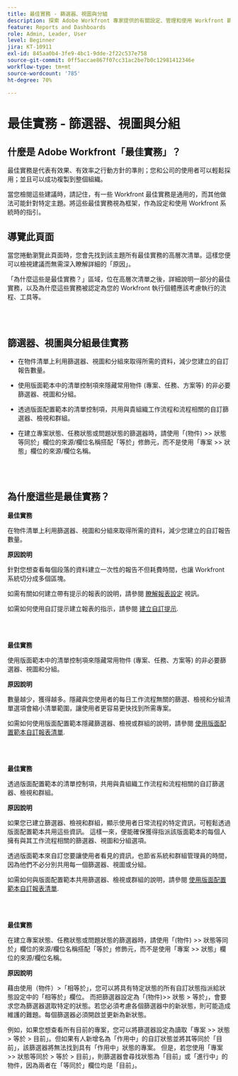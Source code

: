 ```yaml
---
title: 最佳實務 - 篩選器、視圖與分組
description: 探索 Adobe Workfront 專家提供的有關設定、管理和使用 Workfront 篩選器、視圖和分組的最佳實務建議。
feature: Reports and Dashboards
role: Admin, Leader, User
level: Beginner
jira: KT-10911
exl-id: 845aa0b4-3fe9-4bc1-9dde-2f22c537e758
source-git-commit: 0ff5accae867f07cc31ac2be7b0c12981412346e
workflow-type: tm+mt
source-wordcount: '785'
ht-degree: 70%

---
```


# 最佳實務 - 篩選器、視圖與分組

## 什麼是 Adobe Workfront「最佳實務」？

最佳實務是代表有效果、有效率之行動方針的準則；您和公司的使用者可以輕鬆採用；並且可以成功複製到整個組織。

當您檢閱這些建議時，請記住，有一些 Workfront 最佳實務是通用的，而其他做法可能針對特定主題。將這些最佳實務視為框架，作為設定和使用 Workfront 系統時的指引。

## 導覽此頁面

當您捲動瀏覽此頁面時，您會先找到該主題所有最佳實務的高層次清單。這樣您便可以檢視建議而無需深入瞭解詳細的「原因」。

「為什麼這些是最佳實務？」區域，位在高層次清單之後，詳細說明一部分的最佳實務，以及為什麼這些實務被認定為您的 Workfront 執行個體應該考慮執行的流程、工具等。

</br>
</br>

## 篩選器、視圖與分組最佳實務

* 在物件清單上利用篩選器、視圖和分組來取得所需的資料，減少您建立的自訂報告數量。

* 使用版面範本中的清單控制項來隱藏常用物件 (專案、任務、方案等) 的非必要篩選器、視圖和分組。

* 透過版面配置範本的清單控制項，共用與貴組織工作流程和流程相關的自訂篩選器、檢視和群組。

* 在建立專案狀態、任務狀態或問題狀態的篩選器時，請使用「(物件) >> 狀態等同於」欄位的來源/欄位名稱搭配「等於」修飾元，而不是使用「專案 >> 狀態」欄位的來源/欄位名稱。

</br>
</br>

## 為什麼這些是最佳實務？

**最佳實務**

在物件清單上利用篩選器、視圖和分組來取得所需的資料，減少您建立的自訂報告數量。

**原因說明**

針對您想查看每個段落的資料建立一次性的報告不但耗費時間，也讓 Workfront 系統切分成多個區塊。

如需有關如何建立帶有提示的報表的說明，請參閱 [瞭解報表設定](https://experienceleague.adobe.com/docs/workfront-learn/tutorials-workfront/reporting/basic-reporting/report-settings.html) 視訊。

如需如何使用自訂提示建立報表的指示，請參閱 [建立自訂提示](https://experienceleague.adobe.com/docs/workfront-learn/tutorials-workfront/reporting/intermediate-reporting/custom-prompts.html).

</br>
</br>

**最佳實務**

使用版面範本中的清單控制項來隱藏常用物件 (專案、任務、方案等) 的非必要篩選器、視圖和分組。

**原因說明**

數量越少，獲得越多。隱藏與您使用者的每日工作流程無關的篩選、檢視和分組清單選項會縮小清單範圍，讓使用者更容易更快找到所需專案。

如需如何使用版面配置範本隱藏篩選器、檢視或群組的說明，請參閱 [使用版面配置範本自訂報表清單](https://experienceleague.adobe.com/docs/workfront-learn/tutorials-workfront/administration-and-setup/layout-templates/customize-reporting-lists-with-layout-templates.html).

</br>
</br>

**最佳實務**

透過版面配置範本的清單控制項，共用與貴組織工作流程和流程相關的自訂篩選器、檢視和群組。

**原因說明**

如果您已建立篩選器、檢視和群組，顯示使用者日常流程的特定資訊，可輕鬆透過版面配置範本共用這些資訊。 這樣一來，便能確保獲得指派該版面範本的每個人擁有與其工作流程相關的篩選器、視圖和分組選項。

透過版面範本來自訂您要讓使用者看見的資訊，也節省系統和群組管理員的時間，因為他們不必分別共用每一個篩選器、視圖或分組。

如需如何與版面配置範本共用篩選器、檢視或群組的說明，請參閱 [使用版面配置範本自訂報表清單](https://experienceleague.adobe.com/docs/workfront-learn/tutorials-workfront/administration-and-setup/layout-templates/customize-reporting-lists-with-layout-templates.html).

</br>
</br>

**最佳實務**

在建立專案狀態、任務狀態或問題狀態的篩選器時，請使用「(物件) >> 狀態等同於」欄位的來源/欄位名稱搭配「等於」修飾元，而不是使用「專案 >> 狀態」欄位的來源/欄位名稱。

**原因說明**

藉由使用（物件）>「相等於」，您可以將具有特定狀態的所有自訂狀態指派給狀態設定中的「相等於」欄位。 而把篩選器設定為「(物件)>> 狀態 > 等於」，會要求您為篩選器選取特定的狀態。若您必須考慮各個篩選器中的新狀態，則可能造成維護的難題。每個篩選器必須開啟並更新為新狀態。

例如，如果您想查看所有目前的專案，您可以將篩選器設定為讀取「專案 >> 狀態 > 等於 > 目前」。但如果有人新增名為「作用中」的自訂狀態並將其等同於「目前」，該篩選器將無法找到具有「作用中」狀態的專案。 但是，若您使用「專案 >> 狀態等同於 > 等於 > 目前」，則篩選器會尋找狀態為「目前」或「進行中」的物件，因為兩者在「等同於」欄位均是「目前」。
